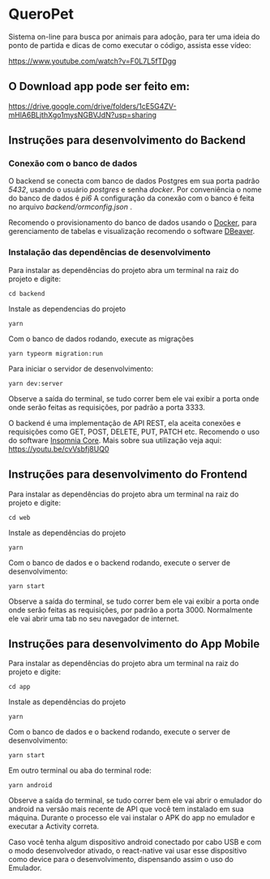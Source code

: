 # QueroPet

Sistema on-line para busca por animais para adoção, para ter uma ideia do ponto de partida e dicas de como executar o código, assista esse vídeo: 

https://www.youtube.com/watch?v=F0L7L5fTDgg

## O Download app pode ser feito em: 

https://drive.google.com/drive/folders/1cE5G4ZV-mHlA6BLjthXgo1mysNGBVJdN?usp=sharing

## Instruções para desenvolvimento do Backend

### Conexão com o banco de dados

O backend se conecta com banco de dados Postgres em sua porta padrão *5432*, usando o usuário *postgres* e senha *docker*. Por conveniência o nome do banco de dados é *pi6* A configuração da conexão com o banco é feita no arquivo *backend/ormconfig.json* . 

Recomendo o provisionamento do banco de dados usando o [Docker](https://www.docker.com/), para gerenciamento de tabelas e visualização recomendo o software 
[DBeaver](https://dbeaver.io/).

### Instalação das dependências de desenvolvimento

Para instalar as dependências do projeto abra um terminal na raiz do projeto e digite:

`cd backend`

Instale as dependencias do projeto

`yarn`

Com o banco de dados rodando, execute as migrações

`yarn typeorm migration:run`

Para iniciar o servidor de desenvolvimento:

`yarn dev:server`

Observe a saída do terminal, se tudo correr bem ele vai exibir a porta onde onde serão feitas as requisições, por padrão a porta 3333.

O backend é uma implementação de API REST, ela aceita conexões e requisições como GET, POST, DELETE, PUT, PATCH etc. Recomendo o uso do software [Insomnia Core](https://insomnia.rest/download/). Mais sobre sua utilização veja aqui: https://youtu.be/cvVsbfj8UQ0

## Instruções para desenvolvimento do Frontend

Para instalar as dependências do projeto abra um terminal na raiz do projeto e digite:

`cd web`

Instale as dependências do projeto

`yarn`

Com o banco de dados e o backend rodando, execute o server de desenvolvimento:

`yarn start`

Observe a saída do terminal, se tudo correr bem ele vai exibir a porta onde onde serão feitas as requisições, por padrão a porta 3000. Normalmente ele vai abrir uma tab no seu navegador de internet.

## Instruções para desenvolvimento do App Mobile

Para instalar as dependências do projeto abra um terminal na raiz do projeto e digite:

`cd app`

Instale as dependências do projeto

`yarn`

Com o banco de dados e o backend rodando, execute o server de desenvolvimento:

`yarn start`

Em outro terminal ou aba do terminal rode: 

`yarn android`

Observe a saída do terminal, se tudo correr bem ele vai abrir o emulador do android na versão mais recente de API que você tem instalado em sua máquina. Durante o processo ele vai instalar o APK do app no emulador e executar a Activity correta.

Caso você tenha algum dispositivo android conectado por cabo USB e com o modo desenvolvedor ativado, o react-native vai usar esse dispositivo como device para o desenvolvimento, dispensando assim o uso do Emulador.

